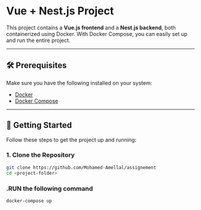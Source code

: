 # Vue + Nest.js Project

This project contains a **Vue.js frontend** and a **Nest.js backend**, both containerized using Docker. With Docker Compose, you can easily set up and run the entire project.

---

## 🛠️ Prerequisites

Make sure you have the following installed on your system:

- [Docker](https://www.docker.com/products/docker-desktop)
- [Docker Compose](https://docs.docker.com/compose/)

---

## 🚀 Getting Started

Follow these steps to get the project up and running:

### 1. Clone the Repository

```bash
git clone https://github.com/Mohamed-Amellal/assignement
cd <project-folder>
```
### .RUN the following command
```bash
docker-compose up
```

